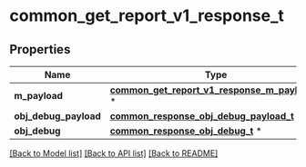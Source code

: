 # common_get_report_v1_response_t

## Properties
Name | Type | Description | Notes
------------ | ------------- | ------------- | -------------
**m_payload** | [**common_get_report_v1_response_m_payload_t**](common_get_report_v1_response_m_payload.md) \* |  | 
**obj_debug_payload** | [**common_response_obj_debug_payload_t**](common_response_obj_debug_payload.md) \* |  | [optional] 
**obj_debug** | [**common_response_obj_debug_t**](common_response_obj_debug.md) \* |  | [optional] 

[[Back to Model list]](../README.md#documentation-for-models) [[Back to API list]](../README.md#documentation-for-api-endpoints) [[Back to README]](../README.md)


